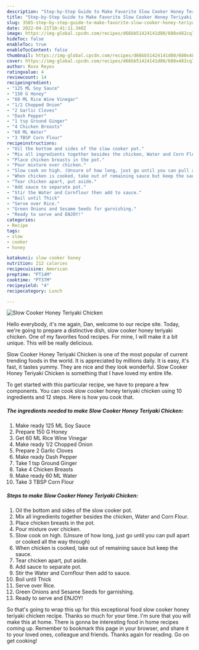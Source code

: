 ```yaml
---
description: "Step-by-Step Guide to Make Favorite Slow Cooker Honey Teriyaki Chicken"
title: "Step-by-Step Guide to Make Favorite Slow Cooker Honey Teriyaki Chicken"
slug: 3505-step-by-step-guide-to-make-favorite-slow-cooker-honey-teriyaki-chicken
date: 2022-04-21T10:41:11.340Z
image: https://img-global.cpcdn.com/recipes/d66bb51424141d80/680x482cq70/slow-cooker-honey-teriyaki-chicken-recipe-main-photo.jpg
hideToc: false
enableToc: true
enableTocContent: false
thumbnail: https://img-global.cpcdn.com/recipes/d66bb51424141d80/680x482cq70/slow-cooker-honey-teriyaki-chicken-recipe-main-photo.jpg
cover: https://img-global.cpcdn.com/recipes/d66bb51424141d80/680x482cq70/slow-cooker-honey-teriyaki-chicken-recipe-main-photo.jpg
author: Rose Reyes
ratingvalue: 4
reviewcount: 14
recipeingredient:
- "125 ML Soy Sauce"
- "150 G Honey"
- "60 ML Rice Wine Vinegar"
- "1/2 Chopped Onion"
- "2 Garlic Cloves"
- "Dash Pepper"
- "1 tsp Ground Ginger"
- "4 Chicken Breasts"
- "60 ML Water"
- "3 TBSP Corn Flour"
recipeinstructions:
- "Oil the bottom and sides of the slow cooker pot."
- "Mix all ingredients together besides the chicken, Water and Corn Flour."
- "Place chicken breasts in the pot."
- "Pour mixture over chicken."
- "Slow cook on high. (Unsure of how long, just go until you can pull apart or cooked all the way through)"
- "When chicken is cooked, take out of remaining sauce but keep the sauce."
- "Tear chicken apart, put aside."
- "Add sauce to separate pot."
- "Stir the Water and Cornflour then add to sauce."
- "Boil until Thick"
- "Serve over Rice."
- "Green Onions and Sesame Seeds for garnishing."
- "Ready to serve and ENJOY!"
categories:
- Recipe
tags:
- slow
- cooker
- honey

katakunci: slow cooker honey 
nutrition: 212 calories
recipecuisine: American
preptime: "PT14M"
cooktime: "PT37M"
recipeyield: "4"
recipecategory: Lunch

---
```



![Slow Cooker Honey Teriyaki Chicken](https://img-global.cpcdn.com/recipes/d66bb51424141d80/680x482cq70/slow-cooker-honey-teriyaki-chicken-recipe-main-photo.jpg)

Hello everybody, it's me again, Dan, welcome to our recipe site. Today, we're going to prepare a distinctive dish, slow cooker honey teriyaki chicken. One of my favorites food recipes. For mine, I will make it a bit unique. This will be really delicious.

Slow Cooker Honey Teriyaki Chicken is one of the most popular of current trending foods in the world. It is appreciated by millions daily. It is easy, it's fast, it tastes yummy. They are nice and they look wonderful. Slow Cooker Honey Teriyaki Chicken is something that I have loved my entire life.




To get started with this particular recipe, we have to prepare a few components. You can cook slow cooker honey teriyaki chicken using 10 ingredients and 12 steps. Here is how you cook that.

<!--inarticleads1-->

##### The ingredients needed to make Slow Cooker Honey Teriyaki Chicken:

1. Make ready 125 ML Soy Sauce
1. Prepare 150 G Honey
1. Get 60 ML Rice Wine Vinegar
1. Make ready 1/2 Chopped Onion
1. Prepare 2 Garlic Cloves
1. Make ready Dash Pepper
1. Take 1 tsp Ground Ginger
1. Take 4 Chicken Breasts
1. Make ready 60 ML Water
1. Take 3 TBSP Corn Flour




<!--inarticleads2-->

##### Steps to make Slow Cooker Honey Teriyaki Chicken:

1. Oil the bottom and sides of the slow cooker pot.
1. Mix all ingredients together besides the chicken, Water and Corn Flour.
1. Place chicken breasts in the pot.
1. Pour mixture over chicken.
1. Slow cook on high. (Unsure of how long, just go until you can pull apart or cooked all the way through)
1. When chicken is cooked, take out of remaining sauce but keep the sauce.
1. Tear chicken apart, put aside.
1. Add sauce to separate pot.
1. Stir the Water and Cornflour then add to sauce.
1. Boil until Thick
1. Serve over Rice.
1. Green Onions and Sesame Seeds for garnishing.
1. Ready to serve and ENJOY!



So that's going to wrap this up for this exceptional food slow cooker honey teriyaki chicken recipe. Thanks so much for your time. I'm sure that you will make this at home. There is gonna be interesting food in home recipes coming up. Remember to bookmark this page in your browser, and share it to your loved ones, colleague and friends. Thanks again for reading. Go on get cooking!
